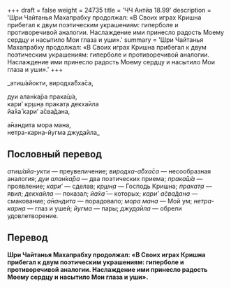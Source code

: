 +++
draft = false
weight = 24735
title = 'ЧЧ Антйа 18.99'
description = 'Шри Чайтанья Махапрабху продолжал: «В Своих играх Кришна прибегал к двум поэтическим украшениям: гиперболе и противоречивой аналогии. Наслаждение ими принесло радость Моему сердцу и насытило Мои глаза и уши».'
summary = 'Шри Чайтанья Махапрабху продолжал: «В Своих играх Кришна прибегал к двум поэтическим украшениям: гиперболе и противоречивой аналогии. Наслаждение ими принесло радость Моему сердцу и насытило Мои глаза и уши».'
+++

_атиш́айокти, виродха̄бха̄са,  
  
дуи алан̇ка̄ра прака̄ш́а,  
кари’ кр̣шн̣а пракат̣а декха̄ила  
йа̄ха̄ кари’ а̄сва̄дана,  
  
а̄нандита мора мана,  
нетра-карн̣а-йугма джуд̣а̄ила_

## Пословный перевод

_атиш́айа_\-_укти_ — преувеличение; _виродха_\-_а̄бха̄са_ — несообразная аналогия; _дуи_ _алан̇ка̄ра_ — два поэтических приема; _прака̄ш́а_ — проявление; _кари’_ — сделав; _кр̣шн̣а_ — Господь Кришна; _пракат̣а_ — явил; _декха̄ила_ — показал; _йа̄ха̄_ — которых; _кари’_ _а̄сва̄дана_ — смакование; _а̄нандита_ — порадовало; _мора_ _мана_ — Мой ум; _нетра_\-_карн̣а_ — глаз и ушей; _йугма_ — пары; _джуд̣а̄ила_ — обрели удовлетворение.

## Перевод

**Шри Чайтанья Махапрабху продолжал: «В Своих играх Кришна прибегал к двум поэтическим украшениям: гиперболе и противоречивой аналогии. Наслаждение ими принесло радость Моему сердцу и насытило Мои глаза и уши».**
